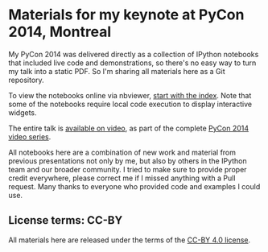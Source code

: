 # Materials for my keynote at PyCon 2014, Montreal

My PyCon 2014 was delivered directly as a collection of IPython notebooks that
included live code and demonstrations, so there's no easy way to turn my talk
into a static PDF.  So I'm sharing all materials here as a Git repository.

To view the notebooks online via nbviewer,
[start with the index](http://nbviewer.ipython.org/github/fperez/pycon2014-keynote/blob/master/Index.ipynb). Note
that some of the notebooks require local code execution to display interactive
widgets.

The entire talk is
[available on video](http://pyvideo.org/video/2683/keynote-fernando-perez), as
part of the complete [PyCon 2014 video series](http://pyvideo.org/category/50/pycon-us-2014).

All notebooks here are a combination of new work and material from previous
presentations not only by me, but also by others in the IPython team and our
broader community. I tried to make sure to provide proper credit everywhere,
please correct me if I missed anything with a Pull request.  Many thanks to
everyone who provided code and examples I could use.

## License terms: CC-BY

All materials here are released under the terms of the
[CC-BY 4.0 license](http://creativecommons.org/licenses/by/4.0).
